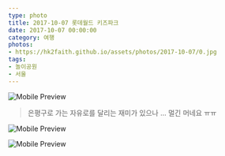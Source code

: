 ```yaml
---
type: photo
title: 2017-10-07 롯데월드 키즈파크
date: 2017-10-07 00:00:00
category: 여행
photos:
- https://hk2faith.github.io/assets/photos/2017-10-07/0.jpg
tags:
- 놀이공원
- 서울
---
```


<!-- more -->

![Mobile Preview](https://hk2faith.github.io/assets/photos/2017-10-07/1.jpg)

> 은평구로 가는 자유로를 달리는 재미가 있으나 ... 멀긴 머네요 ㅠㅠ

![Mobile Preview](https://hk2faith.github.io/assets/photos/2017-10-07/11.jpg)

![Mobile Preview](https://hk2faith.github.io/assets/photos/2017-10-07/12.jpg)

